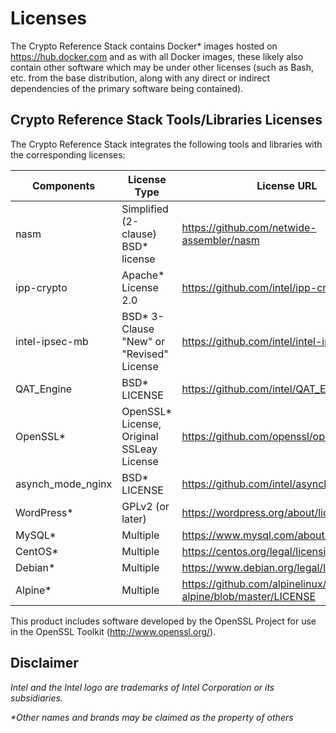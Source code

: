 # Licenses

The Crypto Reference Stack contains Docker* images hosted on
https://hub.docker.com and as with all Docker images, these likely
also contain other software which may be under other licenses (such as Bash,
etc. from the base distribution, along with any direct or indirect
dependencies of the primary software being contained).

## Crypto Reference Stack Tools/Libraries Licenses

The Crypto Reference Stack integrates the following tools and libraries with
the corresponding licenses:

|Components|License Type|License URL|Version|
|----------|------------|-----------|------------|
| nasm | Simplified (2-clause) BSD\* license | https://github.com/netwide-assembler/nasm | 2.15.02 |
| ipp-crypto | Apache\* License 2.0 | https://github.com/intel/ipp-crypto | ippcp_2020u3 |
| intel-ipsec-mb | BSD\* 3-Clause "New" or "Revised" License | https://github.com/intel/intel-ipsec-mb | 0.55 |
| QAT_Engine | BSD\* LICENSE | https://github.com/intel/QAT_Engine | 0.6.5 |
| OpenSSL\* | OpenSSL\* License, Original SSLeay License | https://github.com/openssl/openssl | 1.1.1j |
| asynch_mode_nginx | BSD\* LICENSE | https://github.com/intel/asynch_mode_nginx | 0.4.5 |
| WordPress\* | GPLv2 (or later) | https://wordpress.org/about/license/ | 5.7.0 |
| MySQL\* | Multiple | https://www.mysql.com/about/legal/ | 8.0 |
| CentOS\* | Multiple | https://centos.org/legal/licensing-policy/ | 8.3 |
| Debian\* | Multiple | https://www.debian.org/legal/licenses/ | 10 |
| Alpine\* | Multiple | https://github.com/alpinelinux/docker-alpine/blob/master/LICENSE | 3.13.4 |

This product includes software developed by the OpenSSL Project
for use in the OpenSSL Toolkit (http://www.openssl.org/).

## Disclaimer

*Intel and the Intel logo are trademarks of Intel Corporation or its
subsidiaries.*

*\*Other names and brands may be claimed as the property of others*
